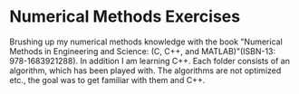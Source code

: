 # Numerical Methods Exercises
Brushing up my numerical methods knowledge with the book "Numerical Methods in Engineering and Science: (C, C++, and MATLAB)"(ISBN-13: 978-1683921288).
In addition I am learning C++.
Each folder consists of an algorithm, which has been played with.
The algorithms are not optimized etc., the goal was to get familiar with them and C++.
